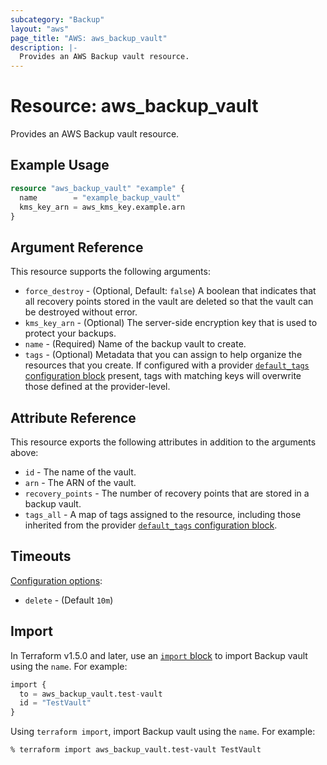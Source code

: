 ```yaml
---
subcategory: "Backup"
layout: "aws"
page_title: "AWS: aws_backup_vault"
description: |-
  Provides an AWS Backup vault resource.
---
```


# Resource: aws_backup_vault

Provides an AWS Backup vault resource.

## Example Usage

```terraform
resource "aws_backup_vault" "example" {
  name        = "example_backup_vault"
  kms_key_arn = aws_kms_key.example.arn
}
```

## Argument Reference

This resource supports the following arguments:

* `force_destroy` - (Optional, Default: `false`) A boolean that indicates that all recovery points stored in the vault are deleted so that the vault can be destroyed without error.
* `kms_key_arn` - (Optional) The server-side encryption key that is used to protect your backups.
* `name` - (Required) Name of the backup vault to create.
* `tags` - (Optional) Metadata that you can assign to help organize the resources that you create. If configured with a provider [`default_tags` configuration block](https://registry.terraform.io/providers/hashicorp/aws/latest/docs#default_tags-configuration-block) present, tags with matching keys will overwrite those defined at the provider-level.

## Attribute Reference

This resource exports the following attributes in addition to the arguments above:

* `id` - The name of the vault.
* `arn` - The ARN of the vault.
* `recovery_points` - The number of recovery points that are stored in a backup vault.
* `tags_all` - A map of tags assigned to the resource, including those inherited from the provider [`default_tags` configuration block](https://registry.terraform.io/providers/hashicorp/aws/latest/docs#default_tags-configuration-block).

## Timeouts

[Configuration options](https://developer.hashicorp.com/terraform/language/resources/syntax#operation-timeouts):

- `delete` - (Default `10m`)

## Import

In Terraform v1.5.0 and later, use an [`import` block](https://developer.hashicorp.com/terraform/language/import) to import Backup vault using the `name`. For example:

```terraform
import {
  to = aws_backup_vault.test-vault
  id = "TestVault"
}
```

Using `terraform import`, import Backup vault using the `name`. For example:

```console
% terraform import aws_backup_vault.test-vault TestVault
```
